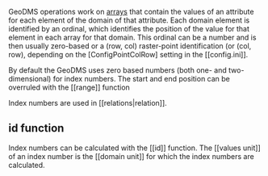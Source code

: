 GeoDMS operations work on [arrays](https://en.wikipedia.org/wiki/Array_data_structure) that contain the values of an attribute for each element of the domain of that attribute. Each domain element is identified by an ordinal, which identifies the position of the value for that element in each array for
that domain. This ordinal can be a number and is then usually zero-based or a (row, col) raster-point identification (or (col, row), depending on
the [ConfigPointColRow] setting in the [[config.ini]].

By default the GeoDMS uses zero based numbers (both one- and two-dimensional) for index numbers. The start and end position can be overruled with the [[range]] function

Index numbers are used in [[relations|relation]].

## id function

Index numbers can be calculated with the [[id]] function. The [[values unit]] of an index number is the [[domain unit]] for which the index numbers are calculated.